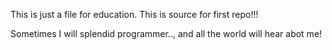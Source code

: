 This is just a file for education.
This is source for first repo!!!

Sometimes I will splendid programmer.., and all the world will hear abot me!